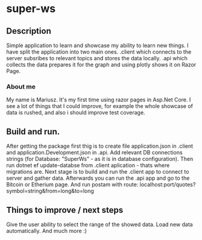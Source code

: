 # super-ws

## Description
Simple application to learn and showcase my ability to learn new things.
I have split the application into two main ones.
.client which connects to the server subsribes to relevant topics and stores the data locally.
.api which collects the data prepares it for the graph and using plotly shows it on Razor Page. 

### About me 
My name is Mariusz.
It's my first time using razor pages in Asp.Net Core.
I see a lot of things that I could improve, for example the whole showcase of data is rushed, and also i should improve test coverage.

## Build and run.
After getting the package first thig is to create file application.json in .client and application.Development.json in .api.
Add relevant DB connections strings (for Database: "SuperWs" - as it is in database configuration).
Then run dotnet ef update-databse from .client aplication - thats where migrations are.
Next stage is to build and run the .client app to connect to server and gather data.
Afterwards you can run the .api app and go to the Bitcoin or Etherium page.
And run postam with route: localhost:port/quotes?symbol=string&from=long&to=long

## Things to improve / next steps
Give the user ability to select the range of the showed data.
Load new data automatically.
And much more :)